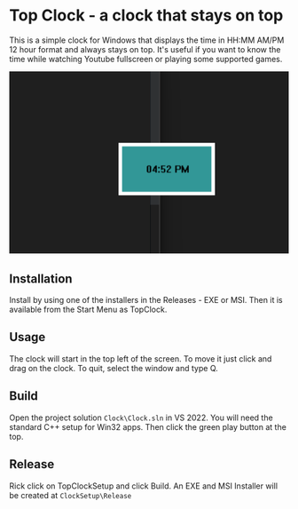 # Top Clock - a clock that stays on top

This is a simple clock for Windows that displays the time in HH:MM AM/PM 12 hour
format and always stays on top. It's useful if you want to know the time while
watching Youtube fullscreen or playing some supported games.

![Top Clock Screenshot](img/clock-screenshot.png)

## Installation

Install by using one of the installers in the Releases - EXE or MSI. Then it is
available from the Start Menu as TopClock.

## Usage

The clock will start in the top left of the screen. To move it just click and
drag on the clock. To quit, select the window and type Q.

## Build

Open the project solution `Clock\Clock.sln` in VS 2022. You will need the
standard C++ setup for Win32 apps. Then click the green play button at the top.

## Release

Rick click on TopClockSetup and click Build. An EXE and MSI Installer will be
created at `ClockSetup\Release`